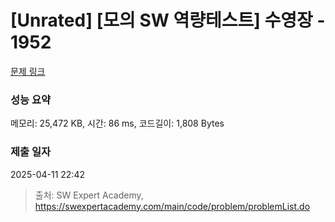 # [Unrated] [모의 SW 역량테스트] 수영장 - 1952 

[문제 링크](https://swexpertacademy.com/main/code/problem/problemDetail.do?contestProbId=AV5PpFQaAQMDFAUq) 

### 성능 요약

메모리: 25,472 KB, 시간: 86 ms, 코드길이: 1,808 Bytes

### 제출 일자

2025-04-11 22:42



> 출처: SW Expert Academy, https://swexpertacademy.com/main/code/problem/problemList.do
